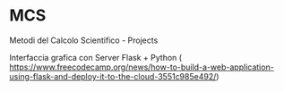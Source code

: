 # MCS
Metodi del Calcolo Scientifico - Projects

Interfaccia grafica con Server Flask + Python ( https://www.freecodecamp.org/news/how-to-build-a-web-application-using-flask-and-deploy-it-to-the-cloud-3551c985e492/)
